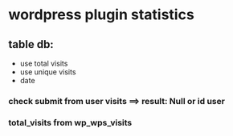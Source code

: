 # wordpress plugin statistics
##  table db:
* use total visits
* use unique visits
* date

### check submit from user visits ==> result: Null or id user

### total_visits from wp_wps_visits